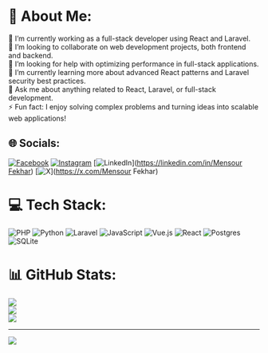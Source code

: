 # 💫 About Me:
🔭 I’m currently working as a full-stack developer using React and Laravel.<br>👯 I’m looking to collaborate on web development projects, both frontend and backend.<br>🤝 I’m looking for help with optimizing performance in full-stack applications.<br>🌱 I’m currently learning more about advanced React patterns and Laravel security best practices.<br>💬 Ask me about anything related to React, Laravel, or full-stack development.<br>⚡ Fun fact: I enjoy solving complex problems and turning ideas into scalable web applications!


## 🌐 Socials:
[![Facebook](https://img.shields.io/badge/Facebook-%231877F2.svg?logo=Facebook&logoColor=white)](https://www.facebook.com/people/Manseur-F%C3%A6/pfbid0HDB1JcjRjJaHYoyJxD6MbUWEm2Gh2yQd6chTCMSpWAkAS2s6azbpCucMkyMxS5F6) [![Instagram](https://img.shields.io/badge/Instagram-%23E4405F.svg?logo=Instagram&logoColor=white)](https://instagram.com/manseurfae) [![LinkedIn](https://img.shields.io/badge/LinkedIn-%230077B5.svg?logo=linkedin&logoColor=white)]([https://linkedin.com/in/Mensour Fekhar](https://www.linkedin.com/in/mensour-fekhar-75aa92237)) [![X](https://img.shields.io/badge/X-black.svg?logo=X&logoColor=white)](https://x.com/Mensour Fekhar) 

# 💻 Tech Stack:
![PHP](https://img.shields.io/badge/php-%23777BB4.svg?style=for-the-badge&logo=php&logoColor=white) ![Python](https://img.shields.io/badge/python-3670A0?style=for-the-badge&logo=python&logoColor=ffdd54) ![Laravel](https://img.shields.io/badge/laravel-%23FF2D20.svg?style=for-the-badge&logo=laravel&logoColor=white) ![JavaScript](https://img.shields.io/badge/javascript-%23323330.svg?style=for-the-badge&logo=javascript&logoColor=%23F7DF1E) ![Vue.js](https://img.shields.io/badge/vue.js-%2335495e.svg?style=for-the-badge&logo=vuedotjs&logoColor=%234FC08D) ![React](https://img.shields.io/badge/react-%2320232a.svg?style=for-the-badge&logo=react&logoColor=%2361DAFB) ![Postgres](https://img.shields.io/badge/postgres-%23316192.svg?style=for-the-badge&logo=postgresql&logoColor=white) ![SQLite](https://img.shields.io/badge/sqlite-%2307405e.svg?style=for-the-badge&logo=sqlite&logoColor=white)
# 📊 GitHub Stats:
![](https://github-readme-stats.vercel.app/api?username=Fekharmensour&theme=dark&hide_border=false&include_all_commits=false&count_private=false)<br/>
![](https://nirzak-streak-stats.vercel.app/?user=Fekharmensour&theme=dark&hide_border=false)<br/>
![](https://github-readme-stats.vercel.app/api/top-langs/?username=Fekharmensour&theme=dark&hide_border=false&include_all_commits=false&count_private=false&layout=compact)

---
[![](https://visitcount.itsvg.in/api?id=Fekharmensour&icon=0&color=0)](https://visitcount.itsvg.in)

<!-- Proudly created with GPRM ( https://gprm.itsvg.in ) -->
